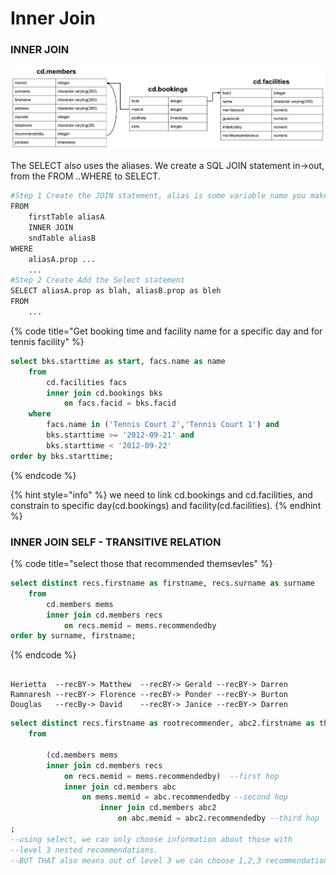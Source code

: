 # Inner Join

### INNER JOIN 

![](../.gitbook/assets/schema-horizontal.svg)

The SELECT also uses the aliases. We create a SQL JOIN statement in-&gt;out, from the FROM ..WHERE to SELECT.

```bash
#Step 1 Create the JOIN statement, alias is some variable name you make up
FROM                        
    firstTable aliasA
    INNER JOIN 
    sndTable aliasB
WHERE
    aliasA.prop ...
    ... 
#Step 2 Create Add the Select statement
SELECT aliasA.prop as blah, aliasB.prop as bleh
FROM
    ...
```

{% code title="Get booking time and facility name for a specific day and for tennis facility" %}
```sql
select bks.starttime as start, facs.name as name
	from 
		cd.facilities facs
		inner join cd.bookings bks
			on facs.facid = bks.facid
	where 
		facs.name in ('Tennis Court 2','Tennis Court 1') and
		bks.starttime >= '2012-09-21' and
		bks.starttime < '2012-09-22'
order by bks.starttime; 
```
{% endcode %}

{% hint style="info" %}
 we need to link cd.bookings and cd.facilities, and constrain to specific day\(cd.bookings\) and facility\(cd.facilities\). 
{% endhint %}

### INNER JOIN SELF - TRANSITIVE RELATION

{% code title="select those that recommended themsevles" %}
```sql
select distinct recs.firstname as firstname, recs.surname as surname
	from 
		cd.members mems
		inner join cd.members recs
			on recs.memid = mems.recommendedby
order by surname, firstname; 
```
{% endcode %}

```text

Herietta  --recBY-> Matthew  --recBY-> Gerald --recBY-> Darren
Ramnaresh --recBY-> Florence --recBY-> Ponder --recBY-> Burton
Douglas   --recBy-> David    --recBY-> Janice --recBY-> Darren
```

```sql
select distinct recs.firstname as rootrecommender, abc2.firstname as thirdhoprecommended
	from 
		
		(cd.members mems
		inner join cd.members recs
			on recs.memid = mems.recommendedby)  --first hop
			inner join cd.members abc
				on mems.memid = abc.recommendedby --second hop
					inner join cd.members abc2
						on abc.memid = abc2.recommendedby --third hop
;    
--using select, we can only choose information about those with
--level 3 nested recommendations.
--BUT THAT also means out of level 3 we can choose 1,2,3 recommendations
```

